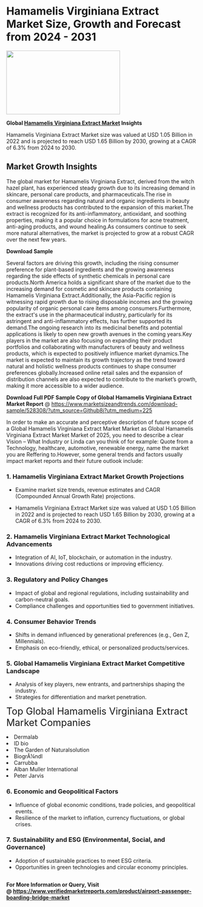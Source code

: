 <H1>Hamamelis Virginiana Extract Market Size, Growth and Forecast from 2024 - 2031</H1><img class="aligncenter size-medium wp-image-584254" src="https://thirdeyenews.in/wp-content/uploads/2024/09/Global-Market-Research-300x168.jpeg" alt="" width="300" height="168" /><p><strong>Global&nbsp;<a href="https://www.marketsizeandtrends.com/download-sample/528308/?utm_source=Github8j?utm_medium=225">Hamamelis Virginiana Extract Market</a> Insights</strong></p><p>Hamamelis Virginiana Extract Market size was valued at USD 1.05 Billion in 2022 and is projected to reach USD 1.65 Billion by 2030, growing at a CAGR of 6.3% from 2024 to 2030.</p><p><h2>Market Growth Insights</h2> <p>The global market for Hamamelis Virginiana Extract, derived from the witch hazel plant, has experienced steady growth due to its increasing demand in skincare, personal care products, and pharmaceuticals.The rise in consumer awareness regarding natural and organic ingredients in beauty and wellness products has contributed to the expansion of this market.The extract is recognized for its anti-inflammatory, antioxidant, and soothing properties, making it a popular choice in formulations for acne treatment, anti-aging products, and wound healing.As consumers continue to seek more natural alternatives, the market is projected to grow at a robust CAGR over the next few years.</p> <p><strong>Download Sample</strong></p> <p>Several factors are driving this growth, including the rising consumer preference for plant-based ingredients and the growing awareness regarding the side effects of synthetic chemicals in personal care products.North America holds a significant share of the market due to the increasing demand for cosmetic and skincare products containing Hamamelis Virginiana Extract.Additionally, the Asia-Pacific region is witnessing rapid growth due to rising disposable incomes and the growing popularity of organic personal care items among consumers.Furthermore, the extract's use in the pharmaceutical industry, particularly for its astringent and anti-inflammatory effects, has further supported its demand.The ongoing research into its medicinal benefits and potential applications is likely to open new growth avenues in the coming years.Key players in the market are also focusing on expanding their product portfolios and collaborating with manufacturers of beauty and wellness products, which is expected to positively influence market dynamics.The market is expected to maintain its growth trajectory as the trend toward natural and holistic wellness products continues to shape consumer preferences globally.Increased online retail sales and the expansion of distribution channels are also expected to contribute to the market’s growth, making it more accessible to a wider audience.<p><span class=""><strong>Download Full PDF Sample Copy of Global Hamamelis Virginiana Extract Market Report</strong> @ <a href="https://www.marketsizeandtrends.com/download-sample/528308/?utm_source=Github8j?utm_medium=225" target="_blank">https://www.marketsizeandtrends.com/download-sample/528308/?utm_source=Github8j?utm_medium=225</a></span></p><p>In order to make an accurate and perceptive description of future scope of a Global&nbsp;Hamamelis Virginiana Extract Market Market as Global&nbsp;Hamamelis Virginiana Extract Market Market of 2025, you need to describe a clear Vision &ndash; What Industry or Linda can you think of for example: Quote from a Technology, healthcare, automotive, renewable energy, name the market you are Reffering to.However, some general trends and factors usually impact market reports and their future outlook include:</p><h3>1.&nbsp;<strong>Hamamelis Virginiana Extract Market Growth Projections</strong></h3><ul><li>Examine market size trends, revenue estimates and CAGR (Compounded Annual Growth Rate) projections.</li><li><p>Hamamelis Virginiana Extract Market size was valued at USD 1.05 Billion in 2022 and is projected to reach USD 1.65 Billion by 2030, growing at a CAGR of 6.3% from 2024 to 2030.</p></li></ul><h3>2.&nbsp;<strong>Hamamelis Virginiana Extract Market Technological Advancements</strong></h3><ul><li>Integration of AI, IoT, blockchain, or automation in the industry.</li><li>Innovations driving cost reductions or improving efficiency.</li></ul><h3>3.&nbsp;<strong>Regulatory and Policy Changes</strong></h3><ul><li>Impact of global and regional regulations, including sustainability and carbon-neutral goals.</li><li>Compliance challenges and opportunities tied to government initiatives.</li></ul><h3>4.&nbsp;<strong>Consumer Behavior Trends</strong></h3><ul><li>Shifts in demand influenced by generational preferences (e.g., Gen Z, Millennials).</li><li>Emphasis on eco-friendly, ethical, or personalized products/services.</li></ul><h3>5.&nbsp;<strong>Global Hamamelis Virginiana Extract Market Competitive Landscape</strong></h3><ul><li>Analysis of key players, new entrants, and partnerships shaping the industry.</li><li>Strategies for differentiation and market penetration.</li></ul><p data-pm-slice="1 1 []"><span style="color: inherit; font-family: inherit; font-size: 25px;">Top Global Hamamelis Virginiana Extract Market Companies</span></p><div class="" data-test-id=""><p><li>Dermalab</li><li> ID bio</li><li> The Garden of Naturalsolution</li><li> BiogrÃ¼ndl</li><li> Carrubba</li><li> Alban Muller International</li><li> Peter Jarvis</li></p></div><h3>6.&nbsp;<strong>Economic and Geopolitical Factors</strong></h3><ul><li>Influence of global economic conditions, trade policies, and geopolitical events.</li><li>Resilience of the market to inflation, currency fluctuations, or global crises.</li></ul><h3>7.&nbsp;<strong>Sustainability and ESG (Environmental, Social, and Governance)</strong></h3><ul><li>Adoption of sustainable practices to meet ESG criteria.</li><li>Opportunities in green technologies and circular economy principles.</li></ul><h2><strong style="font-size: 14px;">For More Information or Query, Visit @&nbsp;</strong><a style="background-color: #ffffff; font-size: 14px;" href="https://www.marketsizeandtrends.com/report/hamamelis-virginiana-extract-market/" target="_blank">https://www.verifiedmarketreports.com/product/airport-passenger-boarding-bridge-market</a></h2>